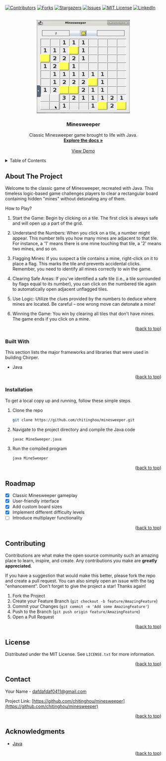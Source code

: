<!-- Improved compatibility of back to top link: See: https://github.com/chitinghou/minesweeper/pull/73 -->
<a name="readme-top"></a>
<!--
*** Thanks for checking out the minesweeper. If you have a suggestion
*** that would make this better, please fork the repo and create a pull request
*** or simply open an issue with the tag "enhancement".
*** Don't forget to give the project a star!
*** Thanks again! Now go create something AMAZING! :D
-->



<!-- PROJECT SHIELDS -->
<!--
*** I'm using markdown "reference style" links for readability.
*** Reference links are enclosed in brackets [ ] instead of parentheses ( ).
*** See the bottom of this document for the declaration of the reference variables
*** for contributors-url, forks-url, etc. This is an optional, concise syntax you may use.
*** https://www.markdownguide.org/basic-syntax/#reference-style-links
-->
[![Contributors][contributors-shield]][contributors-url]
[![Forks][forks-shield]][forks-url]
[![Stargazers][stars-shield]][stars-url]
[![Issues][issues-shield]][issues-url]
[![MIT License][license-shield]][license-url]
[![LinkedIn][linkedin-shield]][linkedin-url]



<!-- PROJECT LOGO -->
<br />
<div align="center">
  <a href="https://github.com/chitinghou/minesweeper">
    <img src="./images/readme_img.png" alt="Logo" width="300" height="300">
  </a>

  <h3 align="center">Minesweeper</h3>

  <p align="center">
    Classic Minesweeper game brought to life with Java.
    <br />
    <a href="https://github.com/chitinghou/minesweeper"><strong>Explore the docs »</strong></a>
    <br />
    <br />
    <a href="https://youtu.be/LVM4bGns_ng">View Demo</a>
  </p>
</div>



<!-- TABLE OF CONTENTS -->
<details>
  <summary>Table of Contents</summary>
  <ol>
    <li>
      <a href="#about-the-project">About The Project</a>
      <ul>
        <li><a href="#built-with">Built With</a></li>
      </ul>
    </li>
    <li>
      <a href="#getting-started">Getting Started</a>
      <ul>
        <li><a href="#prerequisites">Prerequisites</a></li>
        <li><a href="#installation">Installation</a></li>
      </ul>
    </li>
    <li><a href="#usage">Usage</a></li>
    <li><a href="#roadmap">Roadmap</a></li>
    <li><a href="#contributing">Contributing</a></li>
    <li><a href="#license">License</a></li>
    <li><a href="#contact">Contact</a></li>
    <li><a href="#acknowledgments">Acknowledgments</a></li>
  </ol>
</details>



<!-- ABOUT THE PROJECT -->
## About The Project

Welcome to the classic game of Minesweeper, recreated with Java. This timeless logic-based game challenges players to clear a rectangular board containing hidden "mines" without detonating any of them.

How to Play?

1. Start the Game: Begin by clicking on a tile. The first click is always safe and will open up a part of the grid.

2. Understand the Numbers: When you click on a tile, a number might appear. This number tells you how many mines are adjacent to that tile. For instance, a '1' means there is one mine touching that tile, a '2' means two mines, and so on.

3. Flagging Mines: If you suspect a tile contains a mine, right-click on it to place a flag. This marks the tile and prevents accidental clicks. Remember, you need to identify all mines correctly to win the game.

4. Clearing Safe Areas: If you've identified a safe tile (i.e., a tile surrounded by flags equal to its number), you can click on the numbered tile again to automatically open adjacent unflagged tiles.

5. Use Logic: Utilize the clues provided by the numbers to deduce where mines are located. Be careful – one wrong move can detonate a mine!

6. Winning the Game: You win by clearing all tiles that don't have mines. The game ends if you click on a mine.



<p align="right">(<a href="#readme-top">back to top</a>)</p>



### Built With

This section lists the major frameworks and libraries that were used in building Chirper.

* Java

<p align="right">(<a href="#readme-top">back to top</a>)</p>




### Installation
To get a local copy up and running, follow these simple steps.

1. Clone the repo
   ```sh
   git clone https://github.com/chitinghou/minesweeper.git
   ```
2. Navigate to the project directory and compile the Java code
   ```sh
   javac MineSweeper.java
   ```
3. Run the compiled program
   ```sh
   java MineSweeper
   ```


<p align="right">(<a href="#readme-top">back to top</a>)</p>





<!-- ROADMAP -->
## Roadmap

- [x] Classic Minesweeper gameplay
- [x] User-friendly interface
- [x] Add custom board sizes
- [x] Implement different difficulty levels
- [ ] Introduce multiplayer functionality

<p align="right">(<a href="#readme-top">back to top</a>)</p>



<!-- CONTRIBUTING -->
## Contributing

Contributions are what make the open source community such an amazing place to learn, inspire, and create. Any contributions you make are **greatly appreciated**.

If you have a suggestion that would make this better, please fork the repo and create a pull request. You can also simply open an issue with the tag "enhancement".
Don't forget to give the project a star! Thanks again!

1. Fork the Project
2. Create your Feature Branch (`git checkout -b feature/AmazingFeature`)
3. Commit your Changes (`git commit -m 'Add some AmazingFeature'`)
4. Push to the Branch (`git push origin feature/AmazingFeature`)
5. Open a Pull Request

<p align="right">(<a href="#readme-top">back to top</a>)</p>



<!-- LICENSE -->
## License

Distributed under the MIT License. See `LICENSE.txt` for more information.

<p align="right">(<a href="#readme-top">back to top</a>)</p>



<!-- CONTACT -->
## Contact

Your Name -  dafdafdaf0411@gmail.com

Project Link: [https://github.com/chitinghou/minesweeper](https://github.com/chitinghou/minesweeper)

<p align="right">(<a href="#readme-top">back to top</a>)</p>



<!-- ACKNOWLEDGMENTS -->
## Acknowledgments

* [Java](https://www.java.com/en/)

<p align="right">(<a href="#readme-top">back to top</a>)</p>



<!-- MARKDOWN LINKS & IMAGES -->
<!-- https://www.markdownguide.org/basic-syntax/#reference-style-links -->
[contributors-shield]: https://img.shields.io/github/contributors/chitinghou/minesweeper.svg?style=for-the-badge
[contributors-url]: https://github.com/chitinghou/minesweeper/graphs/contributors
[forks-shield]: https://img.shields.io/github/forks/chitinghou/minesweeper.svg?style=for-the-badge
[forks-url]: https://github.com/chitinghou/minesweeper/network/members
[stars-shield]: https://img.shields.io/github/stars/chitinghou/minesweeper.svg?style=for-the-badge
[stars-url]: https://github.com/chitinghou/minesweeper/stargazers
[issues-shield]: https://img.shields.io/github/issues/chitinghou/minesweeper.svg?style=for-the-badge
[issues-url]: https://github.com/chitinghou/minesweeper/issues
[license-shield]: https://img.shields.io/github/license/chitinghou/minesweeper.svg?style=for-the-badge
[license-url]: https://github.com/chitinghou/minesweeper/blob/master/LICENSE.txt
[linkedin-shield]: https://img.shields.io/badge/-LinkedIn-black.svg?style=for-the-badge&logo=linkedin&colorB=555
[linkedin-url]: https://linkedin.com/in/chitinghou
[product-screenshot]: /images/readme_img.png
[Next.js]: https://img.shields.io/badge/next.js-000000?style=for-the-badge&logo=nextdotjs&logoColor=white
[Next-url]: https://nextjs.org/
[React.js]: https://img.shields.io/badge/React-20232A?style=for-the-badge&logo=react&logoColor=61DAFB
[React-url]: https://reactjs.org/
[Vue.js]: https://img.shields.io/badge/Vue.js-35495E?style=for-the-badge&logo=vuedotjs&logoColor=4FC08D
[Vue-url]: https://vuejs.org/
[Angular.io]: https://img.shields.io/badge/Angular-DD0031?style=for-the-badge&logo=angular&logoColor=white
[Angular-url]: https://angular.io/
[Svelte.dev]: https://img.shields.io/badge/Svelte-4A4A55?style=for-the-badge&logo=svelte&logoColor=FF3E00
[Svelte-url]: https://svelte.dev/
[Laravel.com]: https://img.shields.io/badge/Laravel-FF2D20?style=for-the-badge&logo=laravel&logoColor=white
[Laravel-url]: https://laravel.com
[Bootstrap.com]: https://img.shields.io/badge/Bootstrap-563D7C?style=for-the-badge&logo=bootstrap&logoColor=white
[Bootstrap-url]: https://getbootstrap.com
[JQuery.com]: https://img.shields.io/badge/jQuery-0769AD?style=for-the-badge&logo=jquery&logoColor=white
[JQuery-url]: https://jquery.com 
[Java.com]:https://raw.githubusercontent.com/bablubambal/All_logo_and_pictures/1ac69ce5fbc389725f16f989fa53c62d6e1b4883/programming%20languages/java.svg
[Java.url]:https://www.java.com/en/
